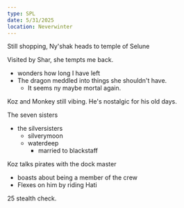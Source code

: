 ```yaml
---
type: SPL
date: 5/31/2025
location: Neverwinter
---
```


Still shopping, Ny'shak heads to temple of Selune

Visited by Shar, she tempts me back.
- wonders how long I have left
- The dragon meddled into things she shouldn't have. 
	- It seems ny maybe mortal again.


Koz and Monkey still vibing. He's nostalgic for his old days.

The seven sisters
- the silversisters
	- silverymoon
	- waterdeep
		- married to blackstaff

Koz talks pirates with the dock master
- boasts about being a member of the crew
- Flexes on him by riding Hati

25 stealth check. 
	

